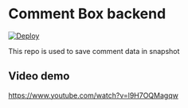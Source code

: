 # Comment Box backend

[![Deploy](https://button.deta.dev/1/svg)](https://go.deta.dev/deploy?repo=https://github.com/spiritbro1/commentbox-backend)

This repo is used to save comment data in snapshot

## Video demo

https://www.youtube.com/watch?v=l9H7OQMagqw